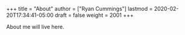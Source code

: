 +++
title = "About"
author = ["Ryan Cummings"]
lastmod = 2020-02-20T17:34:41-05:00
draft = false
weight = 2001
+++

About me will live here.
